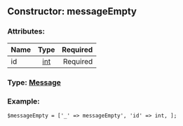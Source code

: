 ## Constructor: messageEmpty  

### Attributes:

| Name     |    Type       | Required |
|----------|:-------------:|---------:|
|id|[int](../types/int.md) | Required|


### Type: [Message](../types/Message.md)

### Example:


```
$messageEmpty = ['_' => messageEmpty', 'id' => int, ];
```